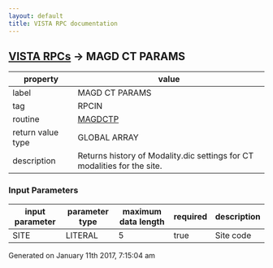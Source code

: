 ```yaml
---
layout: default
title: VISTA RPC documentation
---
```




## [VISTA RPCs](TableOfContent.md) &#8594; MAGD CT PARAMS 

 property | value 
--- | --- 
 label | MAGD CT PARAMS
 tag | RPCIN
 routine | [MAGDCTP](http://code.osehra.org/dox/Routine_MAGDCTP_source.html)
 return value type | GLOBAL ARRAY
 description | Returns history of Modality.dic settings for CT modalities for the site.

### Input Parameters

| input parameter | parameter type | maximum data length | required | description | 
| --- | --- | --- | --- | --- | 
| SITE | LITERAL | 5 | true | Site code | 




 Generated on January 11th 2017, 7:15:04 am
